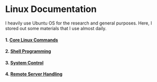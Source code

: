 # Linux Documentation

I heavily use Ubuntu OS for the research and general purposes. Here, I stored out some materials that I use almost daily.

#### 1. [ Core Linux Commands ](https://github.com/mrzResearchArena/Linux-Documentation/blob/master/LinuxCommands.md)
#### 2. [ Shell Programming ](https://github.com/mrzResearchArena/Linux-Documentation/blob/master/ShellProgramming.md)
#### 3. [ System Control ](https://github.com/mrzResearchArena/Linux-Documentation/blob/master/system.md)
#### 4. [ Remote Server Handling ](https://github.com/mrzResearchArena/Linux-Documentation/blob/master/RemoteServerHandling.md)


